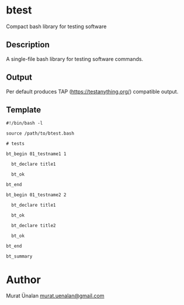 # btest
Compact bash library for testing software

## Description
A single-file bash library for testing software commands. 

## Output
Per default produces TAP (https://testanything.org/) compatible output. 

## Template

```
#!/bin/bash -l

source /path/to/btest.bash

# tests

bt_begin 01_testname1 1 

  bt_declare title1

  bt_ok

bt_end

bt_begin 01_testname2 2

  bt_declare title1

  bt_ok

  bt_declare title2

  bt_ok

bt_end

bt_summary
```

# Author
Murat Ünalan <murat.uenalan@gmail.com>

